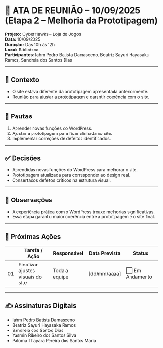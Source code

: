 # 📝 ATA DE REUNIÃO – 10/09/2025 (Etapa 2 – Melhoria da Prototipagem)

**Projeto:** CyberHawks – Loja de Jogos  
**Data:** 10/09/2025  
**Duração:** Das 10h às 12h  
**Local:** Biblioteca  
**Participantes:** Iahm Pedro Batista Damasceno, Beatriz Sayuri Hayasaka Ramos, Sandreia dos Santos Dias  

---

## 🎯 Contexto
- O site estava diferente da prototipagem apresentada anteriormente.  
- Reunião para ajustar a prototipagem e garantir coerência com o site.  

---

## 📌 Pautas
1. Aprender novas funções do WordPress.  
2. Ajustar a prototipagem para ficar alinhada ao site.  
3. Implementar correções de defeitos identificados.  

---

## ✅ Decisões
- Aprendidas novas funções do WordPress para melhorar o site.  
- Prototipagem atualizada para corresponder ao design real.  
- Consertados defeitos críticos na estrutura visual.  

---

## 📝 Observações
- A experiência prática com o WordPress trouxe melhorias significativas.  
- Essa etapa garantiu maior coerência entre a prototipagem e o site final.  

---

## 🚀 Próximas Ações
|   | Tarefa / Ação            | Responsável | Data Prevista | Status |
|-----|------------------------|-------------|---------------|--------|
| 01  | Finalizar ajustes visuais do site | Toda a equipe | [dd/mm/aaaa] | ⬜ Em Andamento |

---

## ✍️ Assinaturas Digitais
- Iahm Pedro Batista Damasceno  
- Beatriz Sayuri Hayasaka Ramos  
- Sandreia dos Santos Dias  
- Yasmin Ribeiro dos Santos Silva  
- Paloma Thayara Pereira dos Santos Maria   

